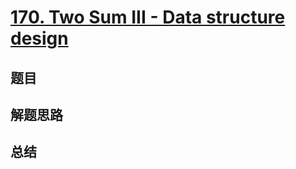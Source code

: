 # [170. Two Sum III - Data structure design](https://leetcode.com/problems/two-sum-iii-data-structure-design/)

## 题目


## 解题思路


## 总结


